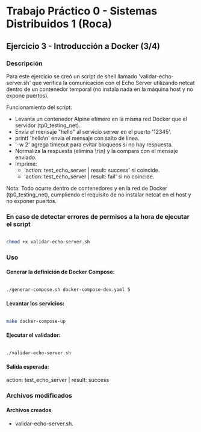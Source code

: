 # Trabajo Práctico 0 - Sistemas Distribuidos 1 (Roca)

## Ejercicio 3 - Introducción a Docker (3/4)

### Descripción

Para este ejercicio se creó un script de shell llamado 'validar-echo-server.sh' que verifica la comunicación con el Echo Server utilizando netcat dentro de un contenedor temporal (no instala nada en la máquina host y no expone puertos).

Funcionamiento del script:
- Levanta un contenedor Alpine efímero en la misma red Docker que el servidor (tp0_testing_net).
- Envía el mensaje "hello" al servicio server en el puerto '12345'.
- printf 'hello\n' envía el mensaje con salto de línea.
- '-w 2' agrega timeout para evitar bloqueos si no hay respuesta.
- Normaliza la respuesta (elimina \r\n) y la compara con el mensaje enviado.
- Imprime:
    - 'action: test_echo_server | result: success' si coincide.
    - 'action: test_echo_server | result: fail' si no coincide.

Nota: Todo ocurre dentro de contenedores y en la red de Docker (tp0_testing_net), cumpliendo el requisito de no instalar netcat en el host y no exponer puertos.

### En caso de detectar errores de permisos a la hora de ejecutar el script

```bash

chmod +x validar-echo-server.sh

```

### Uso

#### Generar la definición de Docker Compose:

```bash

./generar-compose.sh docker-compose-dev.yaml 5

```

#### Levantar los servicios:

```bash

make docker-compose-up

```

#### Ejecutar el validador:

```bash

./validar-echo-server.sh

```

#### Salida esperada:

action: test_echo_server | result: success

### Archivos modificados

#### Archivos creados

- validar-echo-server.sh.
